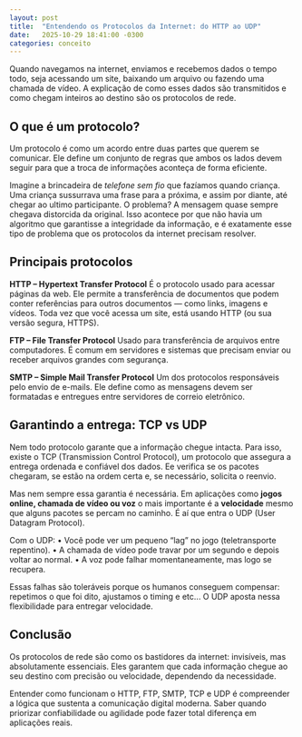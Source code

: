 ```yaml
---
layout: post
title:  "Entendendo os Protocolos da Internet: do HTTP ao UDP"
date:   2025-10-29 18:41:00 -0300
categories: conceito
---
```


Quando navegamos na internet, enviamos e recebemos dados o tempo todo, seja acessando um site, baixando um arquivo ou fazendo uma chamada de vídeo. A explicação de como esses dados são transmitidos e como chegam inteiros ao destino são os protocolos de rede.

## O que é um protocolo?

Um protocolo é como um acordo entre duas partes que querem se comunicar. Ele define um conjunto de regras que ambos os lados devem seguir para que a troca de informações aconteça de forma eficiente.

Imagine a brincadeira de *telefone sem fio* que fazíamos quando criança. Uma criança sussurrava uma frase para a próxima, e assim por diante, até chegar ao ultimo participante. O problema? A mensagem quase sempre chegava distorcida da original. Isso acontece por que não havia um algoritmo que garantisse a integridade da informação, e é exatamente esse tipo de problema que os protocolos da internet precisam resolver.

## Principais protocolos
**HTTP – Hypertext Transfer Protocol**
É o protocolo usado para acessar páginas da web. Ele permite a transferência de documentos que podem conter referências para outros documentos — como links, imagens e vídeos. Toda vez que você acessa um site, está usando HTTP (ou sua versão segura, HTTPS).

**FTP – File Transfer Protocol**
Usado para transferência de arquivos entre computadores. É comum em servidores e sistemas que precisam enviar ou receber arquivos grandes com segurança.

**SMTP – Simple Mail Transfer Protocol**
Um dos protocolos responsáveis pelo envio de e-mails. Ele define como as mensagens devem ser formatadas e entregues entre servidores de correio eletrônico.

## Garantindo a entrega: TCP vs UDP

Nem todo protocolo garante que a informação chegue intacta. Para isso, existe o TCP (Transmission Control Protocol), um protocolo que assegura a entrega ordenada e confiável dos dados. Ee verifica se os pacotes chegaram, se estão na ordem certa e, se necessário, solicita o reenvio.

Mas nem sempre essa garantia é necessária. Em aplicações como **jogos online, chamada de vídeo ou voz** o mais importante é a **velocidade** mesmo que alguns pacotes se percam no caminho. É aí que entra o UDP (User Datagram Protocol).

Com o UDP:
• Você pode ver um pequeno “lag” no jogo (teletransporte repentino).
• A chamada de vídeo pode travar por um segundo e depois voltar ao normal.
• A voz pode falhar momentaneamente, mas logo se recupera.

Essas falhas são toleráveis porque os humanos conseguem compensar: repetimos o que foi dito, ajustamos o timing e etc... O UDP aposta nessa flexibilidade para entregar velocidade.


## Conclusão
Os protocolos de rede são como os bastidores da internet: invisíveis, mas absolutamente essenciais. Eles garantem que cada informação chegue ao seu destino com precisão ou velocidade, dependendo da necessidade.

Entender como funcionam o HTTP, FTP, SMTP, TCP e UDP é compreender a lógica que sustenta a comunicação digital moderna. Saber quando priorizar confiabilidade ou agilidade pode fazer total diferença em aplicações reais.

